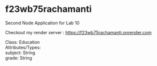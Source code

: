# f23wb75rachamanti

Second Node Application for Lab 10

Checkout my render server : https://f23wb75rachamanti.onrender.com

Class: Education<br>
    Attributes/Types:<br>
        subject: String<br>
        grade: String